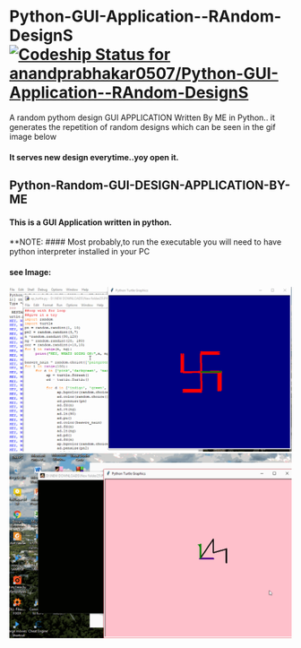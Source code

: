 # Python-GUI-Application--RAndom-DesignS [![Codeship Status for anandprabhakar0507/Python-GUI-Application--RAndom-DesignS](https://app.codeship.com/projects/ba744830-434f-0137-1780-1e41346bcaee/status?branch=master)](https://app.codeship.com/projects/336542)
A random pythom design GUI APPLICATION Written By ME in Python..
it generates the repetition of random designs which can be seen in the gif image below
#### It serves new design everytime..yoy open it.
## Python-Random-GUI-DESIGN-APPLICATION-BY-ME
#### This is a GUI Application written in python.
**NOTE: #### Most probably,to run the executable you will need to have python interpreter installed in your PC
#### see Image:
![](https://github.com/anandprabhakar0507/Python-GUI-Application--RAndom-DesignS/blob/master/python_ap_random.gif)
![](https://github.com/anandprabhakar0507/Python-GUI-Application--RAndom-DesignS/blob/master/ap_turtle3.gif)
